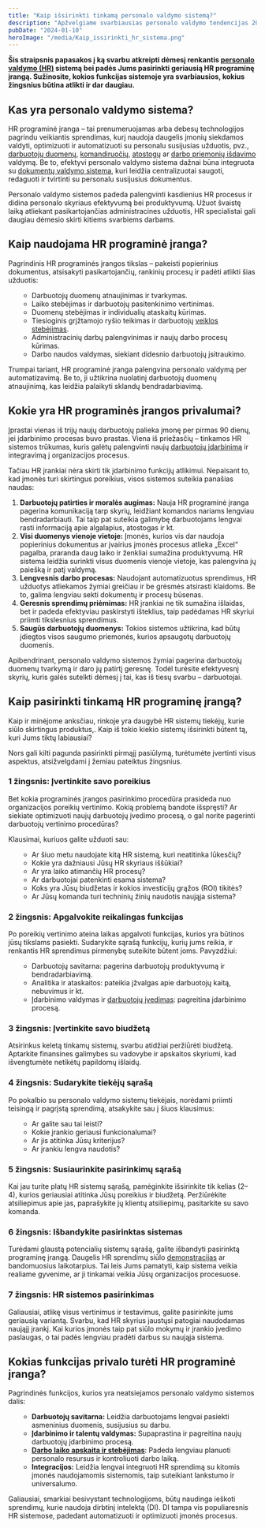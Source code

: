 ```yaml
---
title: "Kaip išsirinkti tinkamą personalo valdymo sistemą?"
description: "Apžvelgiame svarbiausias personalo valdymo tendencijas 2024 metais ir kaip jos paveiks įmones."
pubDate: "2024-01-10"
heroImage: "/media/Kaip_issirinkti_hr_sistema.png"
---
```


<strong>Šis straipsnis papasakos į ką svarbu atkreipti dėmesį renkantis <span style="text-decoration: underline;"><a href="https://vecticum.lt/personalo-valdymo-sprendimu-planai/">personalo valdymo (HR)</a></span> sistemą bei padės Jums pasirinkti geriausią HR programinę įrangą. Sužinosite, kokios funkcijas sistemoje yra svarbiausios, kokius žingsnius būtina atlikti ir dar daugiau.</strong>
<h2><strong>Kas yra personalo valdymo sistema?</strong></h2>
HR programinė įranga – tai prenumeruojamas arba debesų technologijos pagrindu veikiantis sprendimas, kurį naudoja daugelis įmonių siekdamos valdyti, optimizuoti ir automatizuoti su personalu susijusias užduotis, pvz., <span style="text-decoration: underline;"><a href="https://vecticum.lt/darbuotoju-duomenu-bazes-valdymas/">darbuotojų duomenų</a></span>, <span style="text-decoration: underline;"><a href="https://vecticum.lt/komandiruociu-valdymas/">komandiruočių</a></span>, <span style="text-decoration: underline;"><a href="https://vecticum.lt/atostogu-valdymas/">atostogų</a></span> ar <span style="text-decoration: underline;"><a href="https://vecticum.lt/isduodamo-inventoriaus-darbuotojui-valdymas/">darbo priemonių išdavimo</a></span> valdymą. Be to, efektyvi personalo valdymo sistema dažnai būna integruota su <span style="text-decoration: underline;"><a href="https://vecticum.lt/dokumentu-valdymas/">dokumentų valdymo sistema</a></span>, kuri leidžia centralizuotai saugoti, redaguoti ir tvirtinti su personalu susijusius dokumentus.

Personalo valdymo sistemos padeda palengvinti kasdienius HR procesus ir didina personalo skyriaus efektyvumą bei produktyvumą. Užuot švaistę laiką atliekant pasikartojančias administracines užduotis, HR specialistai gali daugiau dėmesio skirti kitiems svarbiems darbams.
<h2><strong>Kaip naudojama HR programinė įranga?</strong></h2>
Pagrindinis HR programinės įrangos tikslas – pakeisti popierinius dokumentus, atsisakyti pasikartojančių, rankinių procesų ir padėti atlikti šias užduotis:
<ul>
 	<li style="list-style-type: none;">
<ul>
 	<li>Darbuotojų duomenų atnaujinimas ir tvarkymas.</li>
 	<li>Laiko stebėjimas ir darbuotojų pasitenkinimo vertinimas.</li>
 	<li>Duomenų stebėjimas ir individualių ataskaitų kūrimas.</li>
 	<li>Tiesioginis grįžtamojo ryšio teikimas ir darbuotojų <span style="text-decoration: underline;"><a href="https://vecticum.lt/veiklos-vertinimas/">veiklos stebėjimas</a></span>.</li>
 	<li>Administracinių darbų palengvinimas ir naujų darbo procesų kūrimas.</li>
 	<li>Darbo naudos valdymas, siekiant didesnio darbuotojų įsitraukimo.</li>
</ul>
</li>
</ul>
Trumpai tariant, HR programinė įranga palengvina personalo valdymą per automatizavimą. Be to, ji užtikrina nuolatinį darbuotojų duomenų atnaujinimą, kas leidžia palaikyti sklandų bendradarbiavimą.
<h2><strong>Kokie yra HR programinės įrangos privalumai?</strong></h2>
Įprastai vienas iš trijų naujų darbuotojų palieka įmonę per pirmas 90 dienų, jei įdarbinimo procesas buvo prastas. Viena iš priežasčių – tinkamos HR sistemos trūkumas, kuris galėtų palengvinti naujų <span style="text-decoration: underline;"><a href="https://vecticum.lt/darbuotojo-idarbinimo-i-imone-valdymas/">darbuotojų įdarbinimą</a></span> ir integravimą į organizacijos procesus.

Tačiau HR įrankiai nėra skirti tik įdarbinimo funkcijų atlikimui. Nepaisant to, kad įmonės turi skirtingus poreikius, visos sistemos suteikia panašias naudas:
<ol>
 	<li><strong>Darbuotojų patirties ir moralės augimas:</strong> Nauja HR programinė įranga pagerina komunikaciją tarp skyrių, leidžiant komandos nariams lengviau bendradarbiauti. Tai taip pat suteikia galimybę darbuotojams lengvai rasti informaciją apie algalapius, atostogas ir kt.</li>
 	<li><strong>Visi duomenys vienoje vietoje:</strong> Įmonės, kurios vis dar naudoja popierinius dokumentus ar įvairius įmonės procesus atlieka „Excel“ pagalba, praranda daug laiko ir ženkliai sumažina produktyvumą. HR sistema leidžia surinkti visus duomenis vienoje vietoje, kas palengvina jų paiešką ir patį valdymą.</li>
 	<li><strong>Lengvesnis darbo procesas:</strong> Naudojant automatizuotus sprendimus, HR užduotys atliekamos žymiai greičiau ir be grėsmės atsirasti klaidoms. Be to, galima lengviau sekti dokumentų ir procesų būsenas.</li>
 	<li><strong>Geresnis sprendimų priėmimas:</strong> HR įrankiai ne tik sumažina išlaidas, bet ir padeda efektyviau paskirstyti išteklius, taip padėdamas HR skyriui priimti tikslesnius sprendimus.</li>
 	<li><strong>Saugūs darbuotojų duomenys:</strong> Tokios sistemos užtikrina, kad būtų įdiegtos visos saugumo priemonės, kurios apsaugotų darbuotojų duomenis.</li>
</ol>
Apibendrinant, personalo valdymo sistemos žymiai pagerina darbuotojų duomenų tvarkymą ir daro jų patirtį geresnę. Todėl turėsite efektyvesnį skyrių, kuris galės sutelkti dėmesį į tai, kas iš tiesų svarbu – darbuotojai.
<h2><strong>Kaip pasirinkti tinkamą HR programinę įrangą?</strong></h2>
Kaip ir minėjome anksčiau, rinkoje yra daugybė HR sistemų tiekėjų, kurie siūlo skirtingus produktus,. Kaip iš tokio kiekio sistemų išsirinkti būtent tą, kuri Jums tiktų labiausiai?

Nors gali kilti pagunda pasirinkti pirmąjį pasiūlymą, turėtumėte įvertinti visus aspektus, atsižvelgdami į žemiau pateiktus žingsnius.
<h3><strong>1 žingsnis: Įvertinkite savo poreikius</strong></h3>
Bet kokia programinės įrangos pasirinkimo procedūra prasideda nuo organizacijos poreikių vertinimo. Kokią problemą bandote išspręsti? Ar siekiate optimizuoti naujų darbuotojų įvedimo procesą, o gal norite pagerinti darbuotojų vertinimo procedūras?

Klausimai, kuriuos galite užduoti sau:
<ul>
 	<li style="list-style-type: none;">
<ul>
 	<li>Ar šiuo metu naudojate kitą HR sistemą, kuri neatitinka lūkesčių?</li>
 	<li>Kokie yra dažniausi Jūsų HR skyriaus iššūkiai?</li>
 	<li>Ar yra laiko atimančių HR procesų?</li>
 	<li>Ar darbuotojai patenkinti esama sistema?</li>
 	<li>Koks yra Jūsų biudžetas ir kokios investicijų grąžos (ROI) tikitės?</li>
 	<li>Ar Jūsų komanda turi techninių žinių naudotis naująja sistema?</li>
</ul>
</li>
</ul>
<h3><strong>2 žingsnis: Apgalvokite reikalingas funkcijas</strong></h3>
Po poreikių vertinimo ateina laikas apgalvoti funkcijas, kurios yra būtinos jūsų tikslams pasiekti. Sudarykite sąrašą funkcijų, kurių jums reikia, ir renkantis HR sprendimus pirmenybę suteikite būtent joms. Pavyzdžiui:
<ul>
 	<li style="list-style-type: none;">
<ul>
 	<li>Darbuotojų savitarna: pagerina darbuotojų produktyvumą ir bendradarbiavimą.</li>
 	<li>Analitika ir ataskaitos: pateikia įžvalgas apie darbuotojų kaitą, nebuvimus ir kt.</li>
 	<li>Įdarbinimo valdymas ir <span style="text-decoration: underline;"><a href="https://vecticum.lt/darbuotoju-idarbinimo-savitarna/">darbuotojų įvedimas</a></span>: pagreitina įdarbinimo procesą.</li>
</ul>
</li>
</ul>
<h3><strong>3 žingsnis: Įvertinkite savo biudžetą</strong></h3>
Atsirinkus keletą tinkamų sistemų, svarbu atidžiai peržiūrėti biudžetą. Aptarkite finansines galimybes su vadovybe ir apskaitos skyriumi, kad išvengtumėte netikėtų papildomų išlaidų.
<h3><strong>4 žingsnis: Sudarykite tiekėjų sąrašą</strong></h3>
Po pokalbio su personalo valdymo sistemų tiekėjais, norėdami priimti teisingą ir pagrįstą sprendimą, atsakykite sau į šiuos klausimus:
<ul>
 	<li style="list-style-type: none;">
<ul>
 	<li>Ar galite sau tai leisti?</li>
 	<li>Kokie įrankio geriausi funkcionalumai?</li>
 	<li>Ar jis atitinka Jūsų kriterijus?</li>
 	<li>Ar įrankiu lengva naudotis?</li>
</ul>
</li>
</ul>
<h3><strong>5 žingsnis: Susiaurinkite pasirinkimų sąrašą</strong></h3>
Kai jau turite platų HR sistemų sąrašą, pamėginkite išsirinkite tik kelias (2–4), kurios geriausiai atitinka Jūsų poreikius ir biudžetą. Peržiūrėkite atsiliepimus apie jas, paprašykite jų klientų atsiliepimų, pasitarkite su savo komanda.
<h3><strong>6 žingsnis: Išbandykite pasirinktas sistemas</strong></h3>
Turėdami glaustą potencialių sistemų sąrašą, galite išbandyti pasirinktą programinę įrangą. Daugelis HR sprendimų siūlo <span style="text-decoration: underline;"><a href="https://vecticum.lt/registracijademo/">demonstracijas</a></span> ar bandomuosius laikotarpius. Tai leis Jums pamatyti, kaip sistema veikia realiame gyvenime, ar ji tinkamai veikia Jūsų organizacijos procesuose.
<h3><strong>7 žingsnis: HR sistemos pasirinkimas</strong></h3>
Galiausiai, atlikę visus vertinimus ir testavimus, galite pasirinkite jums geriausią variantą. Svarbu, kad HR skyrius jaustųsi patogiai naudodamas naująjį įrankį. Kai kurios įmonės taip pat siūlo mokymų ir įrankio įvedimo paslaugas, o tai padės lengviau pradėti darbus su naująja sistema.
<h2><strong>Kokias funkcijas privalo turėti HR programinė įranga?</strong></h2>
Pagrindinės funkcijos, kurios yra neatsiejamos personalo valdymo sistemos dalis:
<ul>
 	<li style="list-style-type: none;">
<ul>
 	<li><strong>Darbuotojų savitarna:</strong> Leidžia darbuotojams lengvai pasiekti asmeninius duomenis, susijusius su darbu.</li>
 	<li><strong>Įdarbinimo ir talentų valdymas:</strong> Supaprastina ir pagreitina naujų darbuotojų įdarbinimo procesą.</li>
 	<li><span style="text-decoration: underline;"><a href="https://vecticum.lt/darbo-grafiku-ir-darbo-laiko-apskaitos-ziniarasciu-valdymas/"><strong>Darbo laiko apskaita ir stebėjimas</strong></a></span>: Padeda lengviau planuoti personalo resursus ir kontroliuoti darbo laiką.</li>
 	<li><strong>Integracijos:</strong> Leidžia lengvai integruoti HR sprendimą su kitomis įmonės naudojamomis sistemomis, taip suteikiant lankstumo ir universalumo.</li>
</ul>
</li>
</ul>
Galiausiai, smarkiai besivystant technologijoms, būtų naudinga ieškoti sprendimų, kurie naudoja dirbtinį intelektą (DI). DI tampa vis populiaresnis HR sistemose, padedant automatizuoti ir optimizuoti įmonės procesus.
